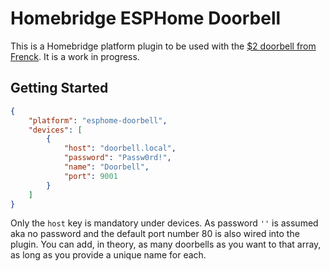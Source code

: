 # Homebridge ESPHome Doorbell

This is a Homebridge platform plugin to be used with the [$2 doorbell from Frenck](https://frenck.dev/diy-smart-doorbell-for-just-2-dollar/).
It is a work in progress.

## Getting Started

```json
{
    "platform": "esphome-doorbell",
    "devices": [
        {
            "host": "doorbell.local",
            "password": "Passw0rd!",
            "name": "Doorbell",
            "port": 9001
        }
    ]
}
```

Only the `host` key is mandatory under devices. As password `''` is assumed aka no password and the default
port number 80 is also wired into the plugin. You can add, in theory, as many doorbells as you want to
that array, as long as you provide a unique name for each.
